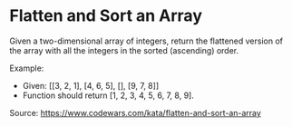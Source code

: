 # Flatten and Sort an Array

Given a two-dimensional array of integers, return the flattened version of the array with all the integers in the sorted (ascending) order.

Example:
- Given: [[3, 2, 1], [4, 6, 5], [], [9, 7, 8]]
- Function should return [1, 2, 3, 4, 5, 6, 7, 8, 9].

Source: https://www.codewars.com/kata/flatten-and-sort-an-array
